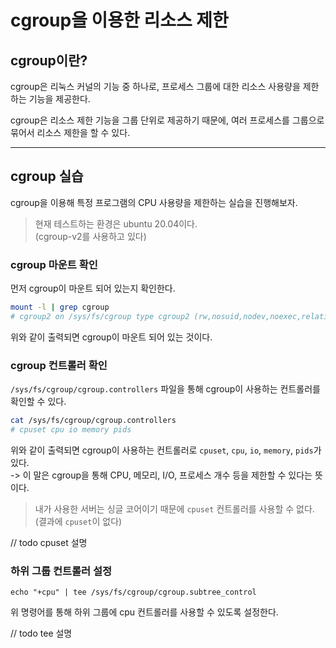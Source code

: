 # cgroup을 이용한 리소스 제한

## cgroup이란?

cgroup은 리눅스 커널의 기능 중 하나로, 프로세스 그룹에 대한 리소스 사용량을 제한하는 기능을 제공한다.  

cgroup은 리소스 제한 기능을 그룹 단위로 제공하기 때문에, 여러 프로세스를 그룹으로 묶어서 리소스 제한을 할 수 있다.

---

## cgroup 실습

cgroup을 이용해 특정 프로그램의 CPU 사용량을 제한하는 실습을 진행해보자.

> 현재 테스트하는 환경은 ubuntu 20.04이다.  
> (cgroup-v2를 사용하고 있다)

### cgroup 마운트 확인

먼저 cgroup이 마운트 되어 있는지 확인한다.

```bash
mount -l | grep cgroup
# cgroup2 on /sys/fs/cgroup type cgroup2 (rw,nosuid,nodev,noexec,relatime)
```

위와 같이 출력되면 cgroup이 마운트 되어 있는 것이다.

### cgroup 컨트롤러 확인

`/sys/fs/cgroup/cgroup.controllers` 파일을 통해 cgroup이 사용하는 컨트롤러를 확인할 수 있다.

```bash
cat /sys/fs/cgroup/cgroup.controllers
# cpuset cpu io memory pids
```

위와 같이 출력되면 cgroup이 사용하는 컨트롤러로 `cpuset`, `cpu`, `io`, `memory`, `pids`가 있다.  
-> 이 말은 cgroup을 통해 CPU, 메모리, I/O, 프로세스 개수 등을 제한할 수 있다는 뜻이다.

> 내가 사용한 서버는 싱글 코어이기 때문에 `cpuset` 컨트롤러를 사용할 수 없다.  
> (결과에 `cpuset`이 없다)

// todo cpuset 설명

### 하위 그룹 컨트롤러 설정

`echo "+cpu" | tee /sys/fs/cgroup/cgroup.subtree_control` 

위 명령어를 통해 하위 그룹에 cpu 컨트롤러를 사용할 수 있도록 설정한다.

// todo tee 설명

### 
